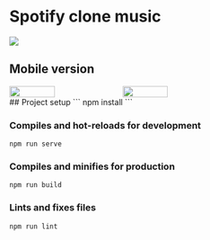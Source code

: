 <h1>Spotify clone music</h1>
<img src="https://i.ibb.co/qRCSvK5/spotify.png"></img>
<h2>Mobile version</h2>
<div style="display: flex">
  <img style="height: 40%" src="https://i.ibb.co/5rz2BY1/photo-2020-08-13-12-49-11-2.jpg"></img>
  <img style="height: 40%" src="https://i.ibb.co/rmgD7n6/photo-2020-08-13-12-49-11.jpg"></img>
</div>
## Project setup
```
npm install
```

### Compiles and hot-reloads for development
```
npm run serve
```

### Compiles and minifies for production
```
npm run build
```

### Lints and fixes files
```
npm run lint
```

